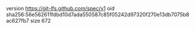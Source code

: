 version https://git-lfs.github.com/spec/v1
oid sha256:56e562611fdbd10d7ada550587c85f05242d97320f270e13db7075b8ac627fb7
size 672
